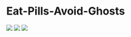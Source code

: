 # Eat-Pills-Avoid-Ghosts

![](https://github.com/chirag9510/Eat-Pills-Avoid-Ghosts/blob/master/img/v1.gif)
![](https://github.com/chirag9510/Eat-Pills-Avoid-Ghosts/blob/master/img/v2.gif)
![](https://github.com/chirag9510/Eat-Pills-Avoid-Ghosts/blob/master/img/v3.gif)


